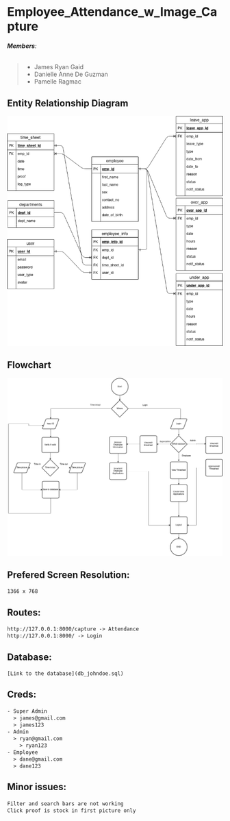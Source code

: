 # Employee_Attendance_w_Image_Capture

###### **Members**:
> - James Ryan Gaid
> - Danielle Anne De Guzman
> - Pamelle Ragmac

## **Entity Relationship Diagram**
![alt text](erd.png)

## **Flowchart**
![alt text](flowchart.png)

## Prefered Screen Resolution:
```
1366 x 768
```

## Routes:
```
http://127.0.0.1:8000/capture -> Attendance
http://127.0.0.1:8000/ -> Login
```

## Database:
```
[Link to the database](db_johndoe.sql)
```

## Creds:
```
- Super Admin
  > james@gmail.com
  > james123
- Admin
  > ryan@gmail.com
	> ryan123
- Employee
  > dane@gmail.com
  > dane123
```

## Minor issues:
```
Filter and search bars are not working
Click proof is stock in first picture only
```
